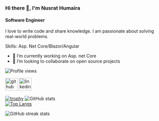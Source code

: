 ### Hi there 👋, I'm Nusrat Humaira
#### Software Engineer
I love to write code and share knowledge. I am passionate about solving real-world problems.

Skills: Asp. Net Core/Blazor/Angular

- 🔭 I’m currently working on Asp. net Core 
- 👯 I’m looking to collaborate on open source projects
  
![Profile views](https://komarev.com/ghpvc/?username=NusratHumaira)


[<img src='https://cdn.jsdelivr.net/npm/simple-icons@3.0.1/icons/github.svg' alt='github' height='40'>](https://github.com/NusratHumaira)  [<img src='https://cdn.jsdelivr.net/npm/simple-icons@3.0.1/icons/linkedin.svg' alt='linkedin' height='40'>](https://www.linkedin.com/in/https://www.linkedin.com/in/nusrat-humaira//)  

[![trophy](https://github-profile-trophy.vercel.app/?username=NusratHumaira)](https://github.com/ryo-ma/github-profile-trophy)
![GitHub stats](https://github-readme-stats.vercel.app/api?username=NusratHumaira&show_icons=true&count_private=true)  
[![Top Langs](https://github-readme-stats.vercel.app/api/top-langs/?username=NusratHumaira)](https://github.com/anuraghazra/github-readme-stats)



![GitHub streak stats](https://streak-stats.demolab.com/?user=NusratHumaira)  

